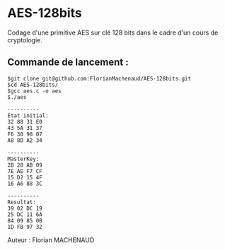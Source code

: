 # AES-128bits
Codage d'une primitive AES sur clé 128 bits dans le cadre d'un cours de cryptologie. 


## Commande de lancement :
```
$git clone git@github.com:FlorianMachenaud/AES-128bits.git
$cd AES-128bits/
$gcc aes.c -o aes
$./aes

----------
État initial:
32 88 31 E0 
43 5A 31 37 
F6 30 98 07 
A8 8D A2 34 

----------
MasterKey:
2B 28 AB 09 
7E AE F7 CF 
15 D2 15 4F 
16 A6 88 3C 

----------
Resultat:
39 02 DC 19 
25 DC 11 6A 
84 09 85 0B 
1D FB 97 32 
```

Auteur : Florian MACHENAUD
